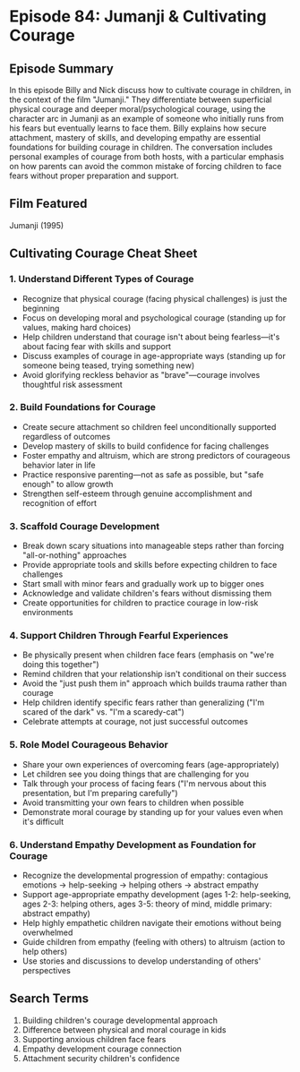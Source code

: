 # Episode 84: Jumanji & Cultivating Courage

## Episode Summary
In this episode Billy and Nick discuss how to cultivate courage in children, in the context of the film "Jumanji." They differentiate between superficial physical courage and deeper moral/psychological courage, using the character arc in Jumanji as an example of someone who initially runs from his fears but eventually learns to face them. Billy explains how secure attachment, mastery of skills, and developing empathy are essential foundations for building courage in children. The conversation includes personal examples of courage from both hosts, with a particular emphasis on how parents can avoid the common mistake of forcing children to face fears without proper preparation and support.

## Film Featured
Jumanji (1995)

## Cultivating Courage Cheat Sheet

### 1. Understand Different Types of Courage
- Recognize that physical courage (facing physical challenges) is just the beginning
- Focus on developing moral and psychological courage (standing up for values, making hard choices)
- Help children understand that courage isn't about being fearless—it's about facing fear with skills and support
- Discuss examples of courage in age-appropriate ways (standing up for someone being teased, trying something new)
- Avoid glorifying reckless behavior as "brave"—courage involves thoughtful risk assessment

### 2. Build Foundations for Courage
- Create secure attachment so children feel unconditionally supported regardless of outcomes
- Develop mastery of skills to build confidence for facing challenges
- Foster empathy and altruism, which are strong predictors of courageous behavior later in life
- Practice responsive parenting—not as safe as possible, but "safe enough" to allow growth
- Strengthen self-esteem through genuine accomplishment and recognition of effort

### 3. Scaffold Courage Development
- Break down scary situations into manageable steps rather than forcing "all-or-nothing" approaches
- Provide appropriate tools and skills before expecting children to face challenges
- Start small with minor fears and gradually work up to bigger ones
- Acknowledge and validate children's fears without dismissing them
- Create opportunities for children to practice courage in low-risk environments 

### 4. Support Children Through Fearful Experiences
- Be physically present when children face fears (emphasis on "we're doing this together")
- Remind children that your relationship isn't conditional on their success
- Avoid the "just push them in" approach which builds trauma rather than courage
- Help children identify specific fears rather than generalizing ("I'm scared of the dark" vs. "I'm a scaredy-cat")
- Celebrate attempts at courage, not just successful outcomes

### 5. Role Model Courageous Behavior
- Share your own experiences of overcoming fears (age-appropriately)
- Let children see you doing things that are challenging for you
- Talk through your process of facing fears ("I'm nervous about this presentation, but I'm preparing carefully")
- Avoid transmitting your own fears to children when possible
- Demonstrate moral courage by standing up for your values even when it's difficult

### 6. Understand Empathy Development as Foundation for Courage
- Recognize the developmental progression of empathy: contagious emotions → help-seeking → helping others → abstract empathy
- Support age-appropriate empathy development (ages 1-2: help-seeking, ages 2-3: helping others, ages 3-5: theory of mind, middle primary: abstract empathy)
- Help highly empathetic children navigate their emotions without being overwhelmed
- Guide children from empathy (feeling with others) to altruism (action to help others)
- Use stories and discussions to develop understanding of others' perspectives

## Search Terms
1. Building children's courage developmental approach
2. Difference between physical and moral courage in kids
3. Supporting anxious children face fears
4. Empathy development courage connection
5. Attachment security children's confidence